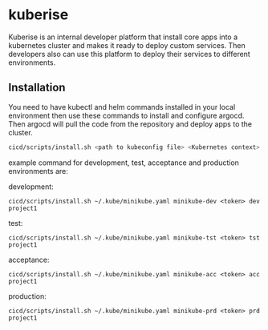 # kuberise

Kuberise is an internal developer platform that install core apps into a kubernetes cluster and makes it ready to deploy custom services. Then developers also can use this platform to deploy their services to different environments.

## Installation

You need to have kubectl and helm commands installed in your local environment then use these commands to install and configure argocd. Then argocd will pull the code from the repository and deploy apps to the cluster.

```bash
cicd/scripts/install.sh <path to kubeconfig file> <Kubernetes context> <git repository token> <environment name> <project name>
```

example command for development, test, acceptance and production environments are:

development:
```
cicd/scripts/install.sh ~/.kube/minikube.yaml minikube-dev <token> dev project1
```

test:
```
cicd/scripts/install.sh ~/.kube/minikube.yaml minikube-tst <token> tst project1
```

acceptance:
```
cicd/scripts/install.sh ~/.kube/minikube.yaml minikube-acc <token> acc project1
```

production:
```
cicd/scripts/install.sh ~/.kube/minikube.yaml minikube-prd <token> prd project1
```
